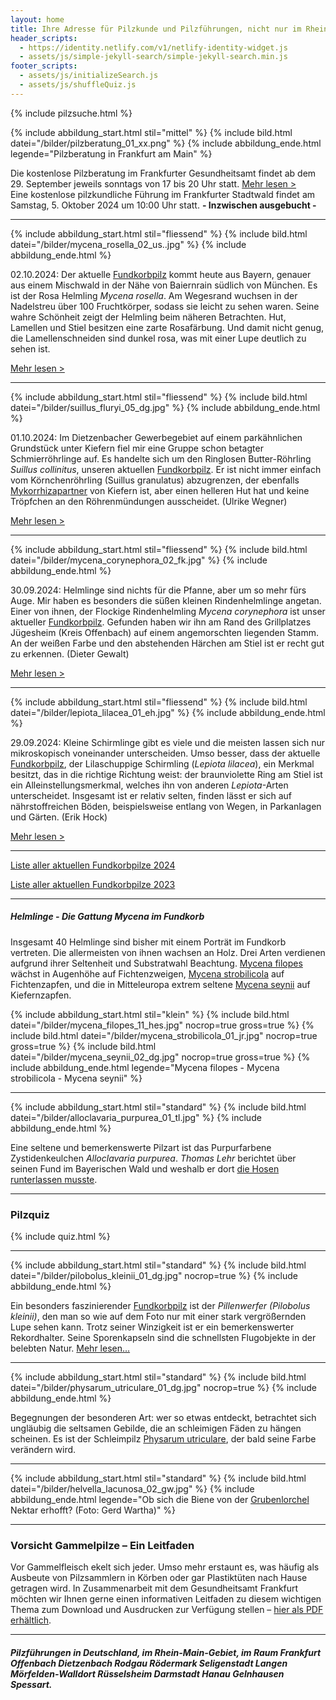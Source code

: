 ```yaml
---
layout: home
title: Ihre Adresse für Pilzkunde und Pilzführungen, nicht nur im Rhein-Main-Gebiet
header_scripts:
  - https://identity.netlify.com/v1/netlify-identity-widget.js
  - assets/js/simple-jekyll-search/simple-jekyll-search.min.js
footer_scripts:
  - assets/js/initializeSearch.js
  - assets/js/shuffleQuiz.js
---
```

{% include pilzsuche.html %}

{% include abbildung_start.html stil="mittel" %}
{% include bild.html datei="/bilder/pilzberatung_01_xx.png" %}
{% include abbildung_ende.html legende="Pilzberatung in Frankfurt am Main" %}

Die kostenlose Pilzberatung im Frankfurter Gesundheitsamt findet ab dem 29. September jeweils sonntags von 17 bis 20 Uhr statt. [Mehr lesen >](/termine)\
Eine kostenlose pilzkundliche Führung im Frankfurter Stadtwald findet am Samstag, 5. Oktober 2024 um 10:00 Uhr statt. **\- Inzwischen ausgebucht -**

- - -

{% include abbildung_start.html stil="fliessend" %}
{% include bild.html datei="/bilder/mycena_rosella_02_us..jpg" %}
{% include abbildung_ende.html %}

02.10.2024: Der aktuelle [Fundkorbpilz](AA "Glossar-") kommt heute aus Bayern, genauer aus einem Mischwald in der Nähe von Baiernrain südlich von München. Es ist der Rosa Helmling *Mycena rosella*. Am Wegesrand wuchsen in der Nadelstreu über 100 Fruchtkörper, sodass sie leicht zu sehen waren. Seine wahre Schönheit zeigt der Helmling beim näheren Betrachten. Hut, Lamellen und Stiel besitzen eine zarte Rosafärbung. Und damit nicht genug, die Lamellenschneiden sind dunkel rosa, was mit einer Lupe deutlich zu sehen ist.

[Mehr lesen >](/pilze/mycena-rosella-rosa-helmling)

- - -

{% include abbildung_start.html stil="fliessend" %}
{% include bild.html datei="/bilder/suillus_fluryi_05_dg.jpg" %}
{% include abbildung_ende.html %}

01.10.2024: Im Dietzenbacher Gewerbegebiet auf einem parkähnlichen Grundstück unter Kiefern fiel mir eine Gruppe schon betagter Schmierröhrlinge auf. Es handelte sich um den Ringlosen Butter-Röhrling *Suillus collinitus*, unseren aktuellen [Fundkorbpilz](AA "Glossar-"). Er ist nicht immer einfach vom Körnchenröhrling (Suillus granulatus) abzugrenzen, der ebenfalls [Mykorrhizapartner](Mykorrhiza "Glossar") von Kiefern ist, aber einen helleren Hut hat und keine Tröpfchen an den Röhrenmündungen ausscheidet. (Ulrike Wegner)

[Mehr lesen >](/pilze/suillus-collinitus-ringloser-butter-röhrling)

<div style="clear:  both"></div>

- - -

{% include abbildung_start.html stil="fliessend" %}
{% include bild.html datei="/bilder/mycena_corynephora_02_fk.jpg" %}
{% include abbildung_ende.html %}

30.09.2024: Helmlinge sind nichts für die Pfanne, aber um so mehr fürs Auge. Mir haben es besonders die süßen kleinen Rindenhelmlinge angetan. Einer von ihnen, der Flockige Rindenhelmling *Mycena corynephora* ist unser aktueller [Fundkorbpilz](AA "Glossar-"). Gefunden haben wir ihn am Rand des Grillplatzes Jügesheim (Kreis Offenbach) auf einem angemorschten liegenden Stamm. An der weißen Farbe und den abstehenden Härchen am Stiel ist er recht gut zu erkennen. (Dieter Gewalt)

[Mehr lesen >](/pilze/mycena-corynephora-flockiger-rindenhelmling)

<div style="clear:  both"></div>

- - -

{% include abbildung_start.html stil="fliessend" %}
{% include bild.html datei="/bilder/lepiota_lilacea_01_eh.jpg" %}
{% include abbildung_ende.html %}

29.09.2024: Kleine Schirmlinge gibt es viele und die meisten lassen sich nur mikroskopisch voneinander unterscheiden. Umso besser, dass der aktuelle [Fundkorbpilz](AA "Glossar-"), der Lilaschuppige Schirmling (*Lepiota lilacea*), ein Merkmal besitzt, das in die richtige Richtung weist: der braunviolette Ring am Stiel ist ein Alleinstellungsmerkmal, welches ihn von anderen *Lepiota*-Arten unterscheidet. Insgesamt ist er relativ selten, finden lässt er sich auf nährstoffreichen Böden, beispielsweise entlang von Wegen, in Parkanlagen und Gärten. (Erik Hock)

[Mehr lesen >](/pilze/lepiota-lilacea-lilaschuppiger-schirmling)

<div style="clear:  both"></div>

- - -

[Liste aller aktuellen Fundkorbpilze 2024](/artikel/liste-aller-aktuellen-fundkorbpilze-2024.html)

[Liste aller aktuellen Fundkorbpilze 2023](/artikel/liste-aller-aktuellen-fundkorbpilze-2023.html)

- - -

##### Helmlinge - Die Gattung *Mycena* im Fundkorb

Insgesamt 40 Helmlinge sind bisher mit einem Porträt im Fundkorb vertreten. Die allermeisten von ihnen wachsen an Holz. Drei Arten verdienen aufgrund ihrer Seltenheit und Substratwahl Beachtung. [Mycena filopes](/pilze/mycena-filopes-zerbrechlicher-fadenhelmling) wächst in Augenhöhe auf Fichtenzweigen, [Mycena strobilicola](/pilze/mycena-strobilicola-fichtenzapfenhelmling) auf Fichtenzapfen, und die in Mitteleuropa extrem seltene [Mycena seynii](/pilze/mycena-seynii-mediterraner-kiefernzapfenhelmling) auf Kiefernzapfen.

{% include abbildung_start.html stil="klein" %}
{% include bild.html datei="/bilder/mycena_filopes_11_hes.jpg" nocrop=true gross=true %}
{% include bild.html datei="/bilder/mycena_strobilicola_01_jr.jpg" nocrop=true gross=true %}
{% include bild.html datei="/bilder/mycena_seynii_02_dg.jpg" nocrop=true gross=true %}
{% include abbildung_ende.html legende="Mycena filopes - Mycena strobilicola - Mycena seynii" %}

- - -

{% include abbildung_start.html stil="standard" %}
{% include bild.html datei="/bilder/alloclavaria_purpurea_01_tl.jpg" %}
{% include abbildung_ende.html %}

Eine seltene und bemerkenswerte Pilzart ist das Purpurfarbene Zystidenkeulchen *Alloclavaria purpurea*. *Thomas Lehr* berichtet über seinen Fund im Bayerischen Wald und weshalb er dort [die Hosen runterlassen musste](/pilze/alloclavaria-purpurea-purpurfarbenes-zystidenkeulchen).

- - -

### Pilzquiz

{% include quiz.html %}

- - -

{% include abbildung_start.html stil="standard" %}
{% include bild.html datei="/bilder/pilobolus_kleinii_01_dg.jpg" nocrop=true %}
{% include abbildung_ende.html %}

Ein besonders faszinierender [Fundkorbpilz](AA "Glossar-") ist der *Pillenwerfer (Pilobolus kleinii)*, den man so wie auf dem Foto nur mit einer stark vergrößernden Lupe sehen kann. Trotz seiner Winzigkeit ist er ein bemerkenswerter Rekordhalter. Seine Sporenkapseln sind die schnellsten Flugobjekte in der belebten Natur. [Mehr lesen...](/pilze/pilobolus-kleinii-pillenwerfer)

- - -

{% include abbildung_start.html stil="standard" %}
{% include bild.html datei="/bilder/physarum_utriculare_01_dg.jpg" nocrop=true %}
{% include abbildung_ende.html %}

Begegnungen der besonderen Art: wer so etwas entdeckt, betrachtet sich ungläubig die seltsamen Gebilde, die an schleimigen Fäden zu hängen scheinen. Es ist der Schleimpilz [Physarum utriculare](/pilze/physarum-utriculare-fadenfruchtschleimpilz), der bald seine Farbe verändern wird.

- - -

{% include abbildung_start.html stil="standard" %}
{% include bild.html datei="/bilder/helvella_lacunosa_02_gw.jpg" %}
{% include abbildung_ende.html legende="Ob sich die Biene von der <a href='/pilze/helvella-lacunosa-grubenlorchel'>Grubenlorchel</a> Nektar erhofft?  (Foto: Gerd Wartha)" %}

- - -

### Vorsicht Gammelpilze – Ein Leitfaden

Vor Gammelfleisch ekelt sich jeder. Umso mehr erstaunt es, was häufig als Ausbeute von Pilzsammlern in Körben oder gar Plastiktüten nach Hause getragen wird. In Zusammenarbeit mit dem Gesundheitsamt Frankfurt möchten wir Ihnen gerne einen informativen Leitfaden zu diesem wichtigen Thema zum Download und Ausdrucken zur Verfügung stellen – [hier als PDF erhältlich](/assets/docs/Fundkorb.de-Gammelpilze.pdf).

- - -

##### Pilzführungen in Deutschland, im Rhein-Main-Gebiet, im Raum Frankfurt Offenbach Dietzenbach Rodgau Rödermark Seligenstadt Langen Mörfelden-Walldort Rüsselsheim Darmstadt Hanau Gelnhausen Spessart.